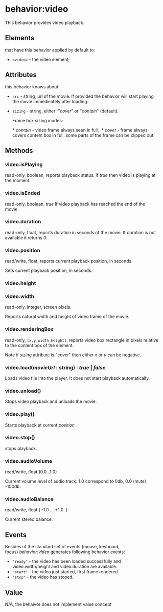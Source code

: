 # behavior:video

This behavior provides video playback.

## Elements

that have this behavior applied by default to:

* `<video>` - the video element;

## Attributes

this behavior knows about:

* `src` - string, url of the movie. If provided the behavior will start playing the movie immedieately after loading.
* `sizing` - string, either:  "*cover*" or "*contain*" (default). 
  
  Frame box sizing modes:

  * *contain* - video frame always seen in full, 
  * *cover* - frame always covers content box in full, some parts of the frame can be clipped out.

## Methods

### video.isPlaying

  read-only, boolean, reports playback status. If *true* then video is playing at the moment.

### video.isEnded

  read-only, boolean, *true* if video playback has reached the end of the movie.

### video.duration

  read-only, float, reports duration in seconds of the movie. If duration is not available it returns 0.

### video.position
  
  read/write, float, reports current playback position, in seconds.

  Sets current playback position, in seconds.
  
### video.height
### video.width

  read-only, integer, screen pixels. 

  Reports natural width and height of video frame of the movie.

### video.renderingBox

  read-only, `[x,y,width,height]`,  reports video box rectangle in pixels relative to the content box of the element. 

  Note if *sizing* attribute is "cover" then either *x* or *y* can be negative.

### video.load(*movieUrl* : string) : *true* | *false*

  Loads video file into the player. It does not start playback automatically.

### video.unload()

  Stops video playback and unloads the movie.

### video.play()
  
  Starts playback at current *position* 

### video.stop()

  stops playback.

### video.audioVolume
  
  read/write, float (0.0...1.0)
  
  Current volume level of audio track. 1.0 correspond to 0db, 0.0 (mute) -100db.

### video.audioBalance

  read/write, float ( -1.0 ... +1.0  )
  
  Current stereo balance.

## Events

Besides of the standard set of events (mouse, keyboard, focus) *behavior:video* generates following behavior events:

* `"ready"` - the video has been loaded successfully and video.width/height and video.duration are available.
* `"start"` - the video just started, first frame rendered.
* `"stop"` - the video has stoped.

## Value

N/A, the behaivor does not implement value concept